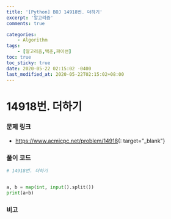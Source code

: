 ```yaml
---
title: '[Python] BOJ 14918번. 더하기'
excerpt: '알고리즘'
comments: true

categories:
    - Algorithm
tags:
    - [알고리즘,백준,파이썬]
toc: true
toc_sticky: true
date: 2020-05-22 02:15:02 -0400
last_modified_at: 2020-05-22T02:15:02+08:00
---
```


# 14918번. 더하기

### 문제 링크

-   <https://www.acmicpc.net/problem/14918>{: target="\_blank"}

### 풀이 코드

```python
# 14918번. 더하기


a, b = map(int, input().split())
print(a+b)
```

### 비고

